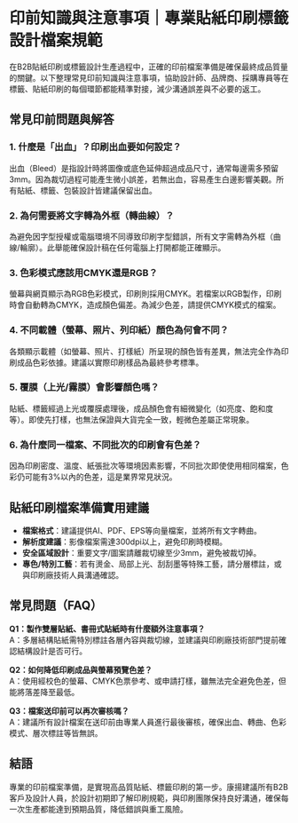 # 印前知識與注意事項｜專業貼紙印刷標籤設計檔案規範

在B2B貼紙印刷或標籤設計生產過程中，正確的印前檔案準備是確保最終成品質量的關鍵。以下整理常見印前知識與注意事項，協助設計師、品牌商、採購專員等在標籤、貼紙印刷的每個環節都能精準對接，減少溝通誤差與不必要的返工。

## 常見印前問題與解答

### 1. 什麼是「出血」？印刷出血要如何設定？
出血（Bleed）是指設計時將圖像或底色延伸超過成品尺寸，通常每邊需多預留3mm。因為裁切過程可能產生微小誤差，若無出血，容易產生白邊影響美觀。所有貼紙、標籤、包裝設計皆建議保留出血。

### 2. 為何需要將文字轉為外框（轉曲線）？
為避免因字型授權或電腦環境不同導致印刷字型錯誤，所有文字需轉為外框（曲線/輪廓）。此舉能確保設計稿在任何電腦上打開都能正確顯示。

### 3. 色彩模式應該用CMYK還是RGB？
螢幕與網頁顯示為RGB色彩模式，印刷則採用CMYK。若檔案以RGB製作，印刷時會自動轉為CMYK，造成顏色偏差。為減少色差，請提供CMYK模式的檔案。

### 4. 不同載體（螢幕、照片、列印紙）顏色為何會不同？
各類顯示載體（如螢幕、照片、打樣紙）所呈現的顏色皆有差異，無法完全作為印刷成品色彩依據。建議以實際印刷樣品為最終參考標準。

### 5. 覆膜（上光/霧膜）會影響顏色嗎？
貼紙、標籤經過上光或覆膜處理後，成品顏色會有細微變化（如亮度、飽和度等）。即使先打樣，也無法保證與大貨完全一致，輕微色差屬正常現象。

### 6. 為什麼同一檔案、不同批次的印刷會有色差？
因為印刷密度、溫度、紙張批次等環境因素影響，不同批次即使使用相同檔案，色彩仍可能有3%以內的色差，這是業界常見狀況。

## 貼紙印刷檔案準備實用建議

- **檔案格式**：建議提供AI、PDF、EPS等向量檔案，並將所有文字轉曲。
- **解析度建議**：影像檔案需達300dpi以上，避免印刷時模糊。
- **安全區域設計**：重要文字/圖案請離裁切線至少3mm，避免被裁切掉。
- **專色/特別工藝**：若有燙金、局部上光、刮刮墨等特殊工藝，請分層標註，或與印刷廠技術人員溝通確認。

## 常見問題（FAQ）

**Q1：製作雙層貼紙、書冊式貼紙時有什麼額外注意事項？**  
A：多層結構貼紙需特別標註各層內容與裁切線，並建議與印刷廠技術部門提前確認結構設計是否可行。

**Q2：如何降低印刷成品與螢幕預覽色差？**  
A：使用經校色的螢幕、CMYK色票參考、或申請打樣，雖無法完全避免色差，但能將落差降至最低。

**Q3：檔案送印前可以再次審核嗎？**  
A：建議所有設計檔案在送印前由專業人員進行最後審核，確保出血、轉曲、色彩模式、層次標註等皆無誤。

## 結語

專業的印前檔案準備，是實現高品質貼紙、標籤印刷的第一步。康揚建議所有B2B客戶及設計人員，於設計初期即了解印刷規範，與印刷團隊保持良好溝通，確保每一次生產都能達到預期品質，降低錯誤與重工風險。